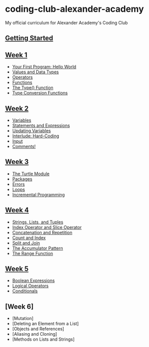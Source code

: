 # coding-club-alexander-academy

My official curriculum for Alexander Academy's Coding Club

## [Getting Started](GettingStarted.md)

## [Week 1](Week1.md)

- [Your First Program: Hello World](Week1.md#your-first-program-hello-world)
- [Values and Data Types](Week1.md#values-and-data-types)
- [Operators](Week1.md#operators)
- [Functions](Week1.md#functions)
- [The Type() Function](Week1.md#the-type-function)
- [Type Conversion Functions](Week1.md#type-conversion-functions)

## [Week 2](Week2.md)
- [Variables](Week2.md#variables)
- [Statements and Expressions](Week2.md#statements-and-expressions)
- [Updating Variables](Week2.md#updating-variables)
- [Interlude: Hard-Coding](Week2.md#interlude-hard-coding)
- [Input](Week2.md#input)
- [Comments!](Week2.md#comments)

## [Week 3](Week3.md)
- [The Turtle Module](Week3.md#the-turtle-module)
- [Packages](Week3.md#packages)
- [Errors](Week3.md#errors)
- [Loops](Week3.md#loops)
- [Incremental Programming](Week3.md#incremental-programming)

## [Week 4](Week4.md)
- [Strings, Lists, and Tuples](Week4.md#strings-lists-and-tuples)
- [Index Operator and Slice Operator](Week4.md#index-operator-and-slice-operator)
- [Concatenation and Repetition](Week4.md#concatenation-and-repetition)
- [Count and Index](Week4.md#count-and-index)
- [Split and Join](Week4.md#split-and-join)
- [The Accumulator Pattern](Week4.md#the-accumulator-pattern)
- [The Range Function](Week4.md#the-range-function)

## [Week 5](Week5.md)
- [Boolean Expressions](Week5.md#boolean-expressions)
- [Logical Operators](Week5.md#logical-operators)
- [Conditionals](Week5.md#conditionals)

## [Week 6]
- [Mutation]
- [Deleting an Element from a List]
- [Objects and References]
- [Aliasing and Cloning]
- [Methods on Lists and Strings]
